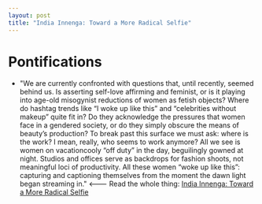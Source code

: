 ```yaml
---
layout: post
title: "India Innenga: Toward a More Radical Selfie"
---
```

# Pontifications

* "We are currently confronted with questions that, until recently, seemed behind us. Is asserting self-love affirming and feminist, or is it playing into age-old misogynist reductions of women as fetish objects? Where do hashtag trends like “I woke up like this” and “celebrities without makeup” quite fit in? Do they acknowledge the pressures that women face in a gendered society, or do they simply obscure the means of beauty’s production? To break past this surface we must ask: where is the work? I mean, really, who seems to work anymore? All we see is women on vacationcooly “off duty” in the day, beguilingly gowned at night. Studios and offices serve as backdrops for fashion shoots, not meaningful loci of productivity. All these women “woke up like this”: capturing and captioning themselves from the moment the dawn light began streaming in." <--- Read the whole thing: [India Innenga: Toward a More Radical Selfie](https://www.theparisreview.org/blog/2018/11/27/toward-a-more-radical-selfie/)